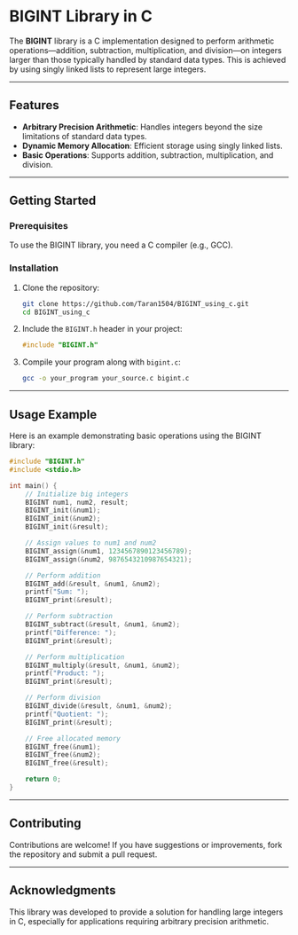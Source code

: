 # BIGINT Library in C

The **BIGINT** library is a C implementation designed to perform arithmetic operations—addition, subtraction, multiplication, and division—on integers larger than those typically handled by standard data types. This is achieved by using singly linked lists to represent large integers.

---

## Features

- **Arbitrary Precision Arithmetic**: Handles integers beyond the size limitations of standard data types.
- **Dynamic Memory Allocation**: Efficient storage using singly linked lists.
- **Basic Operations**: Supports addition, subtraction, multiplication, and division.

---

## Getting Started

### Prerequisites

To use the BIGINT library, you need a C compiler (e.g., GCC).

### Installation

1. Clone the repository:

   ```bash
   git clone https://github.com/Taran1504/BIGINT_using_c.git
   cd BIGINT_using_c
   ```

2. Include the `BIGINT.h` header in your project:

   ```c
   #include "BIGINT.h"
   ```

3. Compile your program along with `bigint.c`:

   ```bash
   gcc -o your_program your_source.c bigint.c
   ```

---

## Usage Example

Here is an example demonstrating basic operations using the BIGINT library:

```c
#include "BIGINT.h"
#include <stdio.h>

int main() {
    // Initialize big integers
    BIGINT num1, num2, result;
    BIGINT_init(&num1);
    BIGINT_init(&num2);
    BIGINT_init(&result);

    // Assign values to num1 and num2
    BIGINT_assign(&num1, 1234567890123456789);
    BIGINT_assign(&num2, 9876543210987654321);

    // Perform addition
    BIGINT_add(&result, &num1, &num2);
    printf("Sum: ");
    BIGINT_print(&result);

    // Perform subtraction
    BIGINT_subtract(&result, &num1, &num2);
    printf("Difference: ");
    BIGINT_print(&result);

    // Perform multiplication
    BIGINT_multiply(&result, &num1, &num2);
    printf("Product: ");
    BIGINT_print(&result);

    // Perform division
    BIGINT_divide(&result, &num1, &num2);
    printf("Quotient: ");
    BIGINT_print(&result);

    // Free allocated memory
    BIGINT_free(&num1);
    BIGINT_free(&num2);
    BIGINT_free(&result);

    return 0;
}
```

---
## Contributing

Contributions are welcome! If you have suggestions or improvements, fork the repository and submit a pull request.

---

## Acknowledgments

This library was developed to provide a solution for handling large integers in C, especially for applications requiring arbitrary precision arithmetic.
